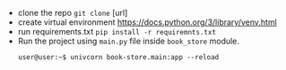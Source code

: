 * clone the repo
`git clone` [url]
* create virtual environment
    https://docs.python.org/3/library/venv.html
* run requirements.txt
`pip install -r requiremnts.txt`
* Run the project using `main.py` file inside `book_store` module.
    ```console
    user@user:~$ univcorn book-store.main:app --reload 
    ```